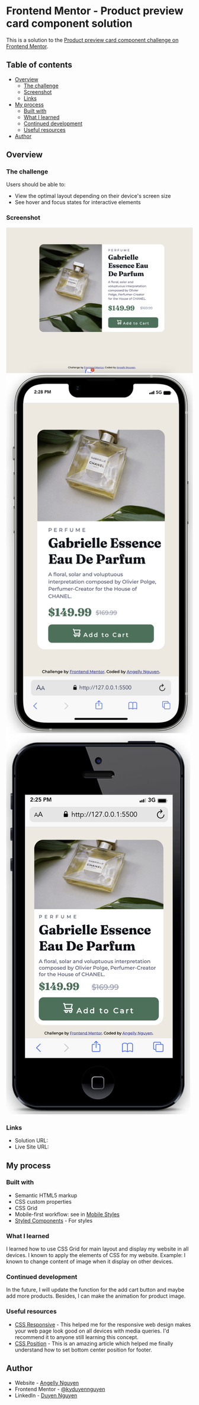 # Frontend Mentor - Product preview card component solution

This is a solution to the [Product preview card component challenge on Frontend Mentor](https://www.frontendmentor.io/challenges/product-preview-card-component-GO7UmttRfa).

## Table of contents

- [Overview](#overview)
  - [The challenge](#the-challenge)
  - [Screenshot](#screenshot)
  - [Links](#links)
- [My process](#my-process)
  - [Built with](#built-with)
  - [What I learned](#what-i-learned)
  - [Continued development](#continued-development)
  - [Useful resources](#useful-resources)
- [Author](#author)

## Overview

### The challenge

Users should be able to:

- View the optimal layout depending on their device's screen size
- See hover and focus states for interactive elements

### Screenshot

![Screenshot of desktop](./design/screenshot%20of%20desktop.png)
![Screenshot of Iphone 13 Pro Max](./design/screenshot%20of%20iphone%2013PM.png)
![Screenshot of Iphone SE 2016](./design/screenshot%20of%20Iphone%20SE.png)

### Links

- Solution URL: [](https://github.com/kyduyennguyen/frontendmentor/tree/main/product-preview-card-component-main)
- Live Site URL: [](https://kyduyennguyen.github.io/frontendmentor/product-preview-card-component-main/index.html)

## My process

### Built with

- Semantic HTML5 markup
- CSS custom properties
- CSS Grid
- Mobile-first workflow: see in [Mobile Styles](./styles/style-mobile.css)
- [Styled Components](./styles/style.css) - For styles

### What I learned

I learned how to use CSS Grid for main layout and display my website in all devices.
I known to apply the elements of CSS for my website. Example: I known to change content of image when it display on other devices.

### Continued development

In the future, I will update the function for the add cart button and maybe add more products. Besides, I can make the animation for product image.

### Useful resources

- [CSS Responsive](https://www.w3schools.com/css/css_rwd_mediaqueries.asp) - This helped me for the responsive web design makes your web page look good on all devices with media queries. I'd recommend it to anyone still learning this concept.
- [CSS Position](https://www.w3schools.com/css/css_positioning.asp) - This is an amazing article which helped me finally understand how to set bottom center position for footer.

## Author

- Website - [Angelly Nguyen](https://github.com/kyduyennguyen)
- Frontend Mentor - [@kyduyennguyen](https://www.frontendmentor.io/profile/kyduyennguyen)
- LinkedIn - [Duyen Nguyen](https://www.linkedin.com/in/duyen-dk-nguyen/)
